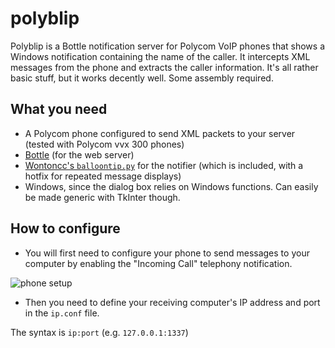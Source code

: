 # polyblip
Polyblip is a Bottle notification server for Polycom VoIP phones that shows a Windows notification containing the name of the caller. It intercepts XML messages from the phone and extracts the caller information. It's all rather basic stuff, but it works decently well. Some assembly required.

## What you need
- A Polycom phone configured to send XML packets to your server (tested with Polycom vvx 300 phones)
- [Bottle](http://bottlepy.org/docs/dev/) (for the web server)
- [Wontoncc's `balloontip.py`](https://gist.github.com/wontoncc/1808234) for the notifier (which is included, with a hotfix for repeated message displays)
- Windows, since the dialog box relies on Windows functions. Can easily be made generic with TkInter though.

## How to configure
- You will first need to configure your phone to send messages to your computer by enabling the "Incoming Call" telephony notification.

![phone setup](https://i.imgur.com/c7Nid2r.png)

- Then you need to define your receiving computer's IP address and port in the `ip.conf` file. 

The syntax is `ip:port` (e.g. `127.0.0.1:1337`)
